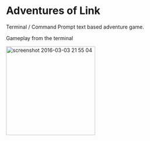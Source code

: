 # Adventures of Link
Terminal / Command Prompt text based adventure game.


Gameplay from the terminal


<img width="244" alt="screenshot 2016-03-03 21 55 04" src="https://cloud.githubusercontent.com/assets/10735526/13517638/e37e4096-e18a-11e5-9354-c18145fb4e3d.png">
